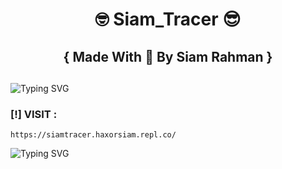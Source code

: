 <h1 align="center">🤓 Siam_Tracer 😎</h1>

<h2 align="center"> { Made With 💚 By Siam Rahman }</h2>
<h2 align="center"></h2>

<p href="https://git.io/typing-svg"><img src="https://readme-typing-svg.demolab.com?font=Fira+Code&size=18&duration=3000&pause=500&color=00E61C&center=true&vCenter=true&width=435&lines=This+Tool+Is+Very+PowerFull;This+IP+Tracker+Tool;Made+By+Siam+Rahman%F0%9F%98%8E" alt="Typing SVG" /></p>

### [!] VISIT :
```
https://siamtracer.haxorsiam.repl.co/
```
<p href="https://git.io/typing-svg"><img src="https://readme-typing-svg.demolab.com?font=Fira+Code&size=14&duration=3000&pause=500&color=00E61C&center=true&vCenter=true&width=435&lines=Visit+%3A+https%3A%2F%2Fsiamtracer.haxorsiam.repl.co%2F" alt="Typing SVG" /></p>

